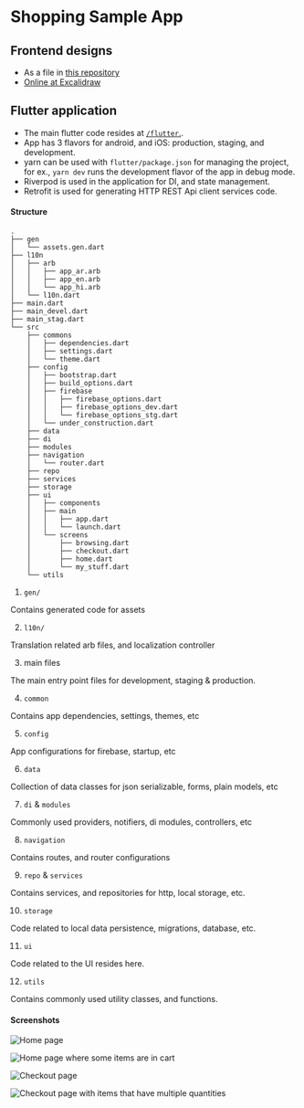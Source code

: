# Shopping Sample App

## Frontend designs

- As a file in [this repository](https://github.com/predatorx7/FHN_Project/blob/main/Shopping_Frontend-Designs.excalidraw)
- [Online at Excalidraw](https://excalidraw.com/#json=yB2yXpJ67S1UMRB8R7pN1,WVj4XE32RvnW6xB0AuaymQ)

## Flutter application

- The main flutter code resides at [`/flutter`.](https://github.com/predatorx7/FHN_Project/tree/main/flutter).
- App has 3 flavors for android, and iOS: production, staging, and development.
- yarn can be used with `flutter/package.json` for managing the project, for ex., `yarn dev` runs the development flavor of the app in debug mode.
- Riverpod is used in the application for DI, and state management.
- Retrofit is used for generating HTTP REST Api client services code.

#### Structure

```
.
├── gen
│   └── assets.gen.dart
├── l10n
│   ├── arb
│   │   ├── app_ar.arb
│   │   ├── app_en.arb
│   │   └── app_hi.arb
│   └── l10n.dart
├── main.dart
├── main_devel.dart
├── main_stag.dart
└── src
    ├── commons
    │   ├── dependencies.dart
    │   ├── settings.dart
    │   └── theme.dart
    ├── config
    │   ├── bootstrap.dart
    │   ├── build_options.dart
    │   ├── firebase
    │   │   ├── firebase_options.dart
    │   │   ├── firebase_options_dev.dart
    │   │   └── firebase_options_stg.dart
    │   └── under_construction.dart
    ├── data
    ├── di
    ├── modules
    ├── navigation
    │   └── router.dart
    ├── repo
    ├── services
    ├── storage
    ├── ui
    │   ├── components
    │   ├── main
    │   │   ├── app.dart
    │   │   └── launch.dart
    │   └── screens
    │       ├── browsing.dart
    │       ├── checkout.dart
    │       ├── home.dart
    │       └── my_stuff.dart
    └── utils
```

1. `gen/`

Contains generated code for assets

2. `l10n/`

Translation related arb files, and localization controller

3. main files

The main entry point files for development, staging & production.

4. `common`

Contains app dependencies, settings, themes, etc

5. `config`

App configurations for firebase, startup, etc

6. `data`

Collection of data classes for json serializable, forms, plain models, etc

7. `di` & `modules`

Commonly used providers, notifiers, di modules, controllers, etc

8. `navigation`

Contains routes, and router configurations

9. `repo` & `services`

Contains services, and repositories for http, local storage, etc.

10. `storage`

Code related to local data persistence, migrations, database, etc.

11. `ui`

Code related to the UI resides here.

12. `utils`

Contains commonly used utility classes, and functions.

#### Screenshots

![Home page](https://raw.githubusercontent.com/predatorx7/FHN_Project/main/screenshots/homepage.png "Home page")

![Home page where some items are in cart](https://raw.githubusercontent.com/predatorx7/FHN_Project/main/screenshots/homepage_alt.png "Home page")

![Checkout page](https://raw.githubusercontent.com/predatorx7/FHN_Project/main/screenshots/checkoutpage.png "Checkout page")

![Checkout page with items that have multiple quantities](https://raw.githubusercontent.com/predatorx7/FHN_Project/main/screenshots/homepage_alt.png "Checkout page")
